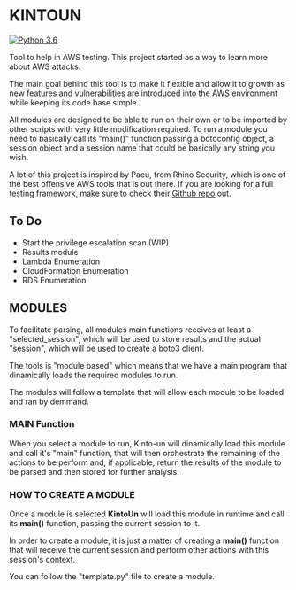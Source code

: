 # KINTOUN

[![Python 3.6](https://img.shields.io/badge/python-3.6-blue.svg)](https://www.python.org/downloads/release/python-360/)

Tool to help in AWS testing. This project started as a way to learn more about AWS attacks.

The main goal behind this tool is to make it flexible and allow it to growth as new features and vulnerabilities are introduced into the AWS environment while keeping its code base simple.

All modules are designed to be able to run on their own or to be imported by other scripts with very little modification required. To run a module you need to basically call its "main()" function passing a botoconfig object, a session object and a session name that could be basically any string you wish.

A lot of this project is inspired by Pacu, from Rhino Security, which is one of the best offensive AWS tools that is out there. If you are looking for a full testing framework, make sure to check their [Github repo](https://github.com/RhinoSecurityLabs/pacu) out.

## To Do

- Start the privilege escalation scan (WIP)
- Results module
- Lambda Enumeration
- CloudFormation Enumeration
- RDS Enumeration

## MODULES 

To facilitate parsing, all modules main functions receives at least a "selected_session", which will be used to store results and the actual "session", which will be used to create a boto3 client.

The tools is "module based" which means that we have a main program that dinamically loads the required modules to run.

The modules will follow a template that will allow each module to be loaded and ran by demmand.

### MAIN Function

When you select a module to run, Kinto-un will dinamically load this module and call it's "main" function, that will then orchestrate the remaining of the actions to be perform and, if applicable, return the results of the module to be parsed and then stored for further analysis.

### HOW TO CREATE A MODULE

Once a module is selected **KintoUn** will load this module in runtime and call its **main()** function, passing the current session to it. 

In order to create a module, it is just a matter of creating a **main()** function that will receive the current session and perform other actions with this session's context.

You can follow the "template.py" file to create a module.
